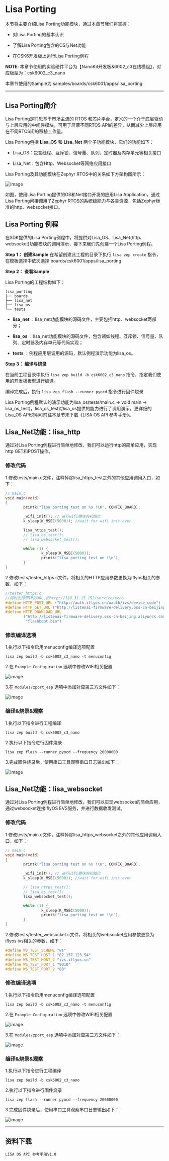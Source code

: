 # Lisa Porting

本节将主要介绍Lisa Porting功能模块，通过本章节我们将掌握：


* 对Lisa Porting的基本认识


* 了解Lisa Porting包含的OS与Net功能


* 在CSK6开发板上运行Lisa Porting例程

**NOTE**: 本章节使用的实验硬件平台为【NanoKit开发板&6002_c3在线模组】，对应板型为：csk6002_c3_nano

本章节使用的Sample为 samples/boards/csk6001/apps/lisa_porting


---

## Lisa Porting简介

Lisa Porting是聆思基于市场主流的 RTOS 和芯片平台，定义的一个介于底层驱动与上层应用的中间件模块，可用于屏蔽不同RTOS API的差异，从而减少上层应用在不同RTOS间的移植工作量。

Lisa Porting包括 **Lisa_OS** 和 **Lisa_Net** 两个子功能模块，它们的功能如下：


* Lisa_OS：包含线程、互斥锁、信号量、队列、定时器及内存单元等相关接口


* Lisa_Net：包含Http、Websocket等网络应用接口

Lisa Porting及其功能模块在Zephyr RTOS中的关系如下方架构图所示：



![image](./images/lisa_porting/arch.png)

如图，使用Lisa Porting提供的OS和Net接口开发的应用Lisa Application，通过Lisa Porting间接调用了Zephyr RTOS的系统级能力与各类资源，包括Zephyr标准的http、websocket接口。

## Lisa Porting 例程

在SDK提供的Lisa Porting例程中，将提供对Lisa_OS、Lisa_Net(http、websocket)功能模块的调用演示，接下来我们先创建一个Lisa Porting例程。

**Step 1： 创建Sample**
在希望创建此工程的目录下执行  `lisa zep create` 指令，在模板选择中依次选择 boards/csk6001/apps/lisa_porting

**Step 2： 查看Sample**

Lisa Porting的工程结构如下：

```none
lisa_porting
├── boards
├── lisa_net
├── lisa_os
└── tests
```


* **lisa_net** ：lisa_net功能模块的源码文件，主要包括http、websocket两部分；


* **lisa_os** ：lisa_net功能模块的源码文件，包含诸如线程、互斥锁、信号量、队列、定时器及内存单元等代码实现；


* **tests** ：例程应用层调用的源码，默认例程演示功能为lisa_os。

**Step 3： 编译与烧录**

在当前工程目录中执行 `lisa zep build -b csk6002_c3_nano` 指令，指定我们使用的开发板板型进行编译。

编译完成后，执行 `lisa zep flash --runner pyocd` 指令进行固件烧录

Lisa Porting例程默认的演示功能为lisa_os(tests/main.c → void main → lisa_os_test)，lisa_os_test对lisa_os提供的能力进行了调用演示，更详细的Lisa_OS API说明可前往本章节末下载《LISA OS API 参考手册》。

## Lisa_Net功能：lisa_http

通过对Lisa Porting例程进行简单地修改，我们可以运行http的简单应用，实现http GET和POST操作。

### 修改代码

1.修改tests/main.c文件，注释掉除lisa_https_test之外的其他应用调用入口，如下：

```C
// main.c
void main(void)
{
        printk("lisa porting test on %s !\n", CONFIG_BOARD);

        _wifi_init(); // 进行wifi模块的初始化
        k_sleep(K_MSEC(5000)); //wait for wifi init over

        lisa_https_test();
        // lisa_os_test();
        // lisa_websocket_test();

        while (1) {
                k_sleep(K_MSEC(5000));
                printk("lisa porting test on !\n");
        }
}
```

2.修改tests/tester_https.c文件，将相关的HTTP应用参数更换为iflyos相关的参数，如下：

```C
//tester_https.c
//同时支持带IP的URL,如http://118.31.15.152/service/echo
#define HTTP_POST_URL ("http://auth.iflyos.cn/oauth/ivs/device_code")
#define HTTP_GET_URL ("http://listenai-firmware-delivery.oss-cn-beijing.aliyuncs.com/test/test.txt")
#define HTTP_DOWNLOAD_URL                                                                   \
        ("http://listenai-firmware-delivery.oss-cn-beijing.aliyuncs.com/test/scanpen/ota_test/" \
         "flashboot.bin")
```

### 修改编译选项

1.执行以下指令启用menuconfig编译选项配置

```shell
lisa zep build -b csk6002_c3_nano -t menuconfig
```

2.在 `Example Configuration` 选项中修改WIFI相关配置



![image](./images/lisa_porting/menu_1.png)

3.在 `Modules/zport_esp` 选项中添加对应第三方文件如下：



![image](./images/lisa_porting/menu_2.png)

### 编译&烧录&观察

1.执行以下指令进行工程编译

```shell
lisa zep build -b csk6002_c3_nano
```

2.执行以下指令进行固件烧录

```shell
lisa zep flash --runner pyocd --frequency 20000000
```

3.完成固件烧录后，使用串口工具观察串口日志输出如下：



![image](./images/lisa_porting/http_log.png)

## Lisa_Net功能：lisa_websocket

通过对Lisa Porting例程进行简单地修改，我们可以实现websocket的简单应用，通过websocket连接iflyOS EVS服务，并进行数据收发测试。

### 修改代码

1.修改tests/main.c文件，注释掉除lisa_https_websocket之外的其他应用调用入口，如下：

```C
// main.c
void main(void)
{
        printk("lisa porting test on %s !\n", CONFIG_BOARD);

        _wifi_init(); // 进行wifi模块的初始化
        k_sleep(K_MSEC(5000)); //wait for wifi init over

        // lisa_https_test();
        // lisa_os_test();
        lisa_websocket_test();

        while (1) {
                k_sleep(K_MSEC(5000));
                printk("lisa porting test on !\n");
        }
}
```

2.修改tests/tester_websocket.c文件，将相关的websocket应用参数更换为iflyos ivs相关的参数，如下：

```C
#define WS_TEST_SCHEME "ws"
#define WS_TEST_HOST_1 "82.157.123.54"
#define WS_TEST_HOST_2 "ivs.iflyos.cn"
#define WS_TEST_PORT_1 "9010"
#define WS_TEST_PORT_2 "80"
```

### 修改编译选项

1.执行以下指令启用menuconfig编译选项配置

```shell
lisa zep build -b csk6002_c3_nano -t menuconfig
```

2.在 `Example Configuration` 选项中修改WIFI相关配置



![image](./images/lisa_porting/menu_1.png)

3.在 `Modules/zport_esp` 选项中添加对应第三方文件如下：



![image](./images/lisa_porting/menu_3.png)

### 编译&烧录&观察

1.执行以下指令进行工程编译

```shell
lisa zep build -b csk6002_c3_nano
```

2.执行以下指令进行固件烧录

```shell
lisa zep flash --runner pyocd --frequency 20000000
```

3.完成固件烧录后，使用串口工具观察串口日志输出如下：



![image](./images/lisa_porting/ws_log.png)


---

## 资料下载

`LISA OS API 参考手册V1.0`
